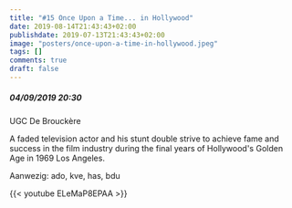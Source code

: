```yaml
---
title: "#15 Once Upon a Time... in Hollywood"
date: 2019-08-14T21:43:43+02:00
publishdate: 2019-07-13T21:43:43+02:00
image: "posters/once-upon-a-time-in-hollywood.jpeg"
tags: []
comments: true
draft: false
---
```


##### 04/09/2019 20:30

UGC De Brouckère

A faded television actor and his stunt double strive to
achieve fame and success in the film industry during the
final years of Hollywood's Golden Age in 1969 Los Angeles.
<!--more-->
Aanwezig: ado, kve, has, bdu

{{< youtube ELeMaP8EPAA >}}
